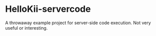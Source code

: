 HelloKii-servercode
===================

A throwaway example project for server-side code execution. Not very useful or interesting.
